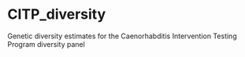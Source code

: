 # CITP_diversity
Genetic diversity estimates for the Caenorhabditis Intervention Testing Program diversity panel
